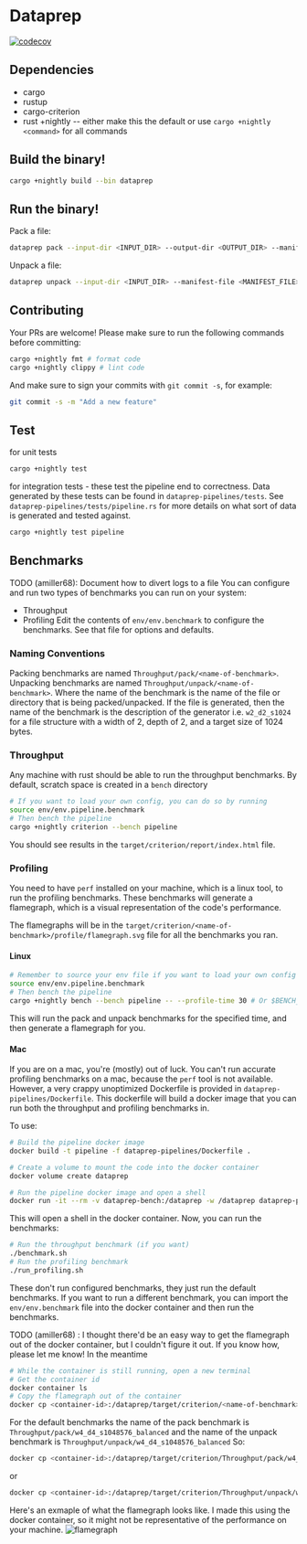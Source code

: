 # Dataprep
[![codecov](https://codecov.io/gh/banyancomputer/dataprep/branch/master/graph/badge.svg?token=LQL6MA4KSI)](https://codecov.io/gh/banyancomputer/dataprep)
## Dependencies
- cargo
- rustup
- cargo-criterion
- rust +nightly -- either make this the default or use `cargo +nightly <command>` for all commands

## Build the binary!
```bash
cargo +nightly build --bin dataprep
```

## Run the binary!
Pack a file:

```bash
dataprep pack --input-dir <INPUT_DIR> --output-dir <OUTPUT_DIR> --manifest-file <MANIFEST_FILE>
```

Unpack a file:

```bash
dataprep unpack --input-dir <INPUT_DIR> --manifest-file <MANIFEST_FILE> --output-dir <OUTPUT_DIR>
```

## Contributing 
Your PRs are welcome! Please make sure to run the following commands before committing:
```bash
cargo +nightly fmt # format code
cargo +nightly clippy # lint code
```
And make sure to sign your commits with `git commit -s`, for example:
```bash
git commit -s -m "Add a new feature"
```

## Test
for unit tests
```bash
cargo +nightly test
```
for integration tests - these test the pipeline end to correctness. Data generated by these tests can 
be found in `dataprep-pipelines/tests`. See `dataprep-pipelines/tests/pipeline.rs` for more details on what 
sort of data is generated and tested against.
```bash
cargo +nightly test pipeline 
```

## Benchmarks
TODO (amiller68): Document how to divert logs to a file
You can configure and run two types of benchmarks you can run on your system:
- Throughput
- Profiling
Edit the contents of `env/env.benchmark` to configure the benchmarks. See that file for options and defaults.

### Naming Conventions
Packing benchmarks are named `Throughput/pack/<name-of-benchmark>`.
Unpacking benchmarks are named `Throughput/unpack/<name-of-benchmark>`.
Where the name of the benchmark is the name of the file or directory that is being packed/unpacked.
If the file is generated, then the name of the benchmark is the description of the generator i.e. `w2_d2_s1024` for 
a file structure with a width of 2, depth of 2, and a target size of 1024 bytes.

### Throughput
Any machine with rust should be able to run the throughput benchmarks.
By default, scratch space is created in a `bench` directory
```bash
# If you want to load your own config, you can do so by running
source env/env.pipeline.benchmark
# Then bench the pipeline
cargo +nightly criterion --bench pipeline
```

You should see results in the `target/criterion/report/index.html` file.

### Profiling
You need to have `perf` installed on your machine, which is a linux tool, to run the profiling benchmarks.
These benchmarks will generate a flamegraph, which is a visual representation of the code's performance.

The flamegraphs will be in the `target/criterion/<name-of-benchmark>/profile/flamegraph.svg` file for all the benchmarks you ran.

#### Linux
```bash
# Remember to source your env file if you want to load your own config
source env/env.pipeline.benchmark
# Then bench the pipeline
cargo +nightly bench --bench pipeline -- --profile-time 30 # Or $BENCH_PROFILER_TIME if that's set
```
This will run the pack and unpack benchmarks for the specified time, and then generate a flamegraph for you.

#### Mac
If you are on a mac, you're (mostly) out of luck. You can't run accurate profiling benchmarks on a mac, because the `perf` tool is not available.
However, a very crappy unoptimized Dockerfile is provided in `dataprep-pipelines/Dockerfile`. This dockerfile will build a docker image that you can run both the throughput and profiling benchmarks in.

To use:
```bash
# Build the pipeline docker image
docker build -t pipeline -f dataprep-pipelines/Dockerfile .
```
```bash
# Create a volume to mount the code into the docker container
docker volume create dataprep
```
```bash
# Run the pipeline docker image and open a shell
docker run -it --rm -v dataprep-bench:/dataprep -w /dataprep dataprep-pipeline
```
This will open a shell in the docker container. Now, you can run the benchmarks:
```bash
# Run the throughput benchmark (if you want)
./benchmark.sh
# Run the profiling benchmark
./run_profiling.sh
```
These don't run configured benchmarks, they just run the default benchmarks. If you want to run a different benchmark, you can import
the `env/env.benchmark` file into the docker container and then run the benchmarks.

TODO (amiller68) : I thought there'd be an easy way to get the flamegraph out of the docker container, but I couldn't figure it out. If you know how, please let me know!
In the meantime
```bash
# While the container is still running, open a new terminal
# Get the container id
docker container ls
# Copy the flamegraph out of the container
docker cp <container-id>:/dataprep/target/criterion/<name-of-benchmark>/profile/flamegraph.svg .
```
For the default benchmarks the name of the pack benchmark is `Throughput/pack/w4_d4_s1048576_balanced`
and the name of the unpack benchmark is `Throughput/unpack/w4_d4_s1048576_balanced`
So:
```bash
docker cp <container-id>:/dataprep/target/criterion/Throughput/pack/w4_d4_s1024_balanced/profile/flamegraph.svg .
```
or
```bash
docker cp <container-id>:/dataprep/target/criterion/Throughput/unpack/w4_d4_s1024_balanced/profile/flamegraph.svg .
```

Here's an exmaple of what the flamegraph looks like. I made this using the docker container, so it might not be representative of the performance on your machine.
![flamegraph](.github/flamegraph.svg)

